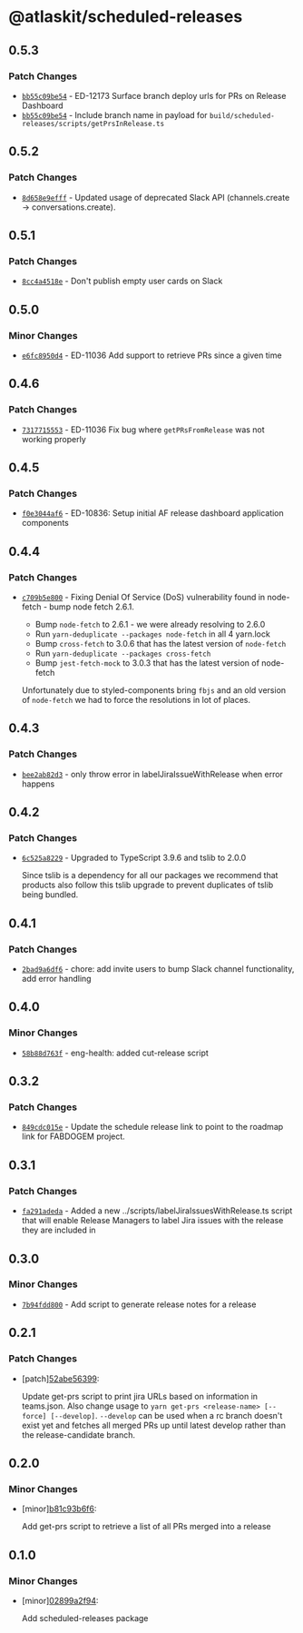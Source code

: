 # @atlaskit/scheduled-releases

## 0.5.3

### Patch Changes

- [`bb55c09be54`](https://bitbucket.org/atlassian/atlassian-frontend/commits/bb55c09be54) - ED-12173 Surface branch deploy urls for PRs on Release Dashboard
- [`bb55c09be54`](https://bitbucket.org/atlassian/atlassian-frontend/commits/bb55c09be54) - Include branch name in payload for `build/scheduled-releases/scripts/getPrsInRelease.ts`

## 0.5.2

### Patch Changes

- [`8d658e9efff`](https://bitbucket.org/atlassian/atlassian-frontend/commits/8d658e9efff) - Updated usage of deprecated Slack API (channels.create -> conversations.create).

## 0.5.1

### Patch Changes

- [`8cc4a4518e`](https://bitbucket.org/atlassian/atlassian-frontend/commits/8cc4a4518e) - Don't publish empty user cards on Slack

## 0.5.0

### Minor Changes

- [`e6fc8950d4`](https://bitbucket.org/atlassian/atlassian-frontend/commits/e6fc8950d4) - ED-11036 Add support to retrieve PRs since a given time

## 0.4.6

### Patch Changes

- [`7317715553`](https://bitbucket.org/atlassian/atlassian-frontend/commits/7317715553) - ED-11036 Fix bug where `getPRsFromRelease` was not working properly

## 0.4.5

### Patch Changes

- [`f0e3044af6`](https://bitbucket.org/atlassian/atlassian-frontend/commits/f0e3044af6) - ED-10836: Setup initial AF release dashboard application components

## 0.4.4

### Patch Changes

- [`c709b5e800`](https://bitbucket.org/atlassian/atlassian-frontend/commits/c709b5e800) - Fixing Denial Of Service (DoS) vulnerability found in node-fetch - bump node fetch 2.6.1.

  - Bump `node-fetch` to 2.6.1 - we were already resolving to 2.6.0
  - Run `yarn-deduplicate --packages node-fetch` in all 4 yarn.lock
  - Bump `cross-fetch` to 3.0.6 that has the latest version of `node-fetch`
  - Run `yarn-deduplicate --packages cross-fetch`
  - Bump `jest-fetch-mock` to 3.0.3 that has the latest version of node-fetch

  Unfortunately due to styled-components bring `fbjs` and an old version of `node-fetch` we had to force the resolutions in lot of places.

## 0.4.3

### Patch Changes

- [`bee2ab82d3`](https://bitbucket.org/atlassian/atlassian-frontend/commits/bee2ab82d3) - only throw error in labelJiraIssueWithRelease when error happens

## 0.4.2

### Patch Changes

- [`6c525a8229`](https://bitbucket.org/atlassian/atlassian-frontend/commits/6c525a8229) - Upgraded to TypeScript 3.9.6 and tslib to 2.0.0

  Since tslib is a dependency for all our packages we recommend that products also follow this tslib upgrade
  to prevent duplicates of tslib being bundled.

## 0.4.1

### Patch Changes

- [`2bad9a6df6`](https://bitbucket.org/atlassian/atlassian-frontend/commits/2bad9a6df6) - chore: add invite users to bump Slack channel functionality, add error handling

## 0.4.0

### Minor Changes

- [`58b88d763f`](https://bitbucket.org/atlassian/atlassian-frontend/commits/58b88d763f) - eng-health: added cut-release script

## 0.3.2

### Patch Changes

- [`849cdc015e`](https://bitbucket.org/atlassian/atlassian-frontend/commits/849cdc015e) - Update the schedule release link to point to the roadmap link for FABDOGEM project.

## 0.3.1

### Patch Changes

- [`fa291adeda`](https://bitbucket.org/atlassian/atlassian-frontend/commits/fa291adeda) - Added a new ../scripts/labelJiraIssuesWithRelease.ts script that will enable Release Managers to label Jira issues with the release they are included in

## 0.3.0

### Minor Changes

- [`7b94fdd800`](https://bitbucket.org/atlassian/atlassian-frontend/commits/7b94fdd800) - Add script to generate release notes for a release

## 0.2.1

### Patch Changes

- [patch][52abe56399](https://bitbucket.org/atlassian/atlassian-frontend/commits/52abe56399):

  Update get-prs script to print jira URLs based on information in teams.json.
  Also change usage to `yarn get-prs <release-name> [--force] [--develop]`.
  `--develop` can be used when a rc branch doesn't exist yet and fetches all merged PRs up until latest develop rather than the release-candidate branch.

## 0.2.0

### Minor Changes

- [minor][b81c93b6f6](https://bitbucket.org/atlassian/atlassian-frontend/commits/b81c93b6f6):

  Add get-prs script to retrieve a list of all PRs merged into a release

## 0.1.0

### Minor Changes

- [minor][02899a2f94](https://bitbucket.org/atlassian/atlaskit-mk-2/commits/02899a2f94):

  Add scheduled-releases package
